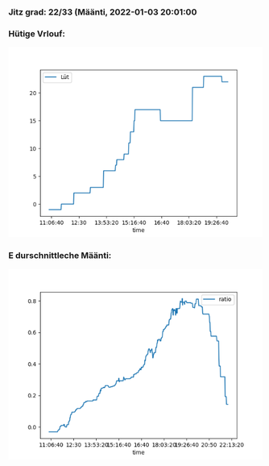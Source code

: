 ### Jitz grad: 22/33 (Määnti, 2022-01-03 20:01:00

### Hütige Vrlouf:
![Graph](Today.png)

### E durschnittleche Määnti:
![Graph](Määnti.png)